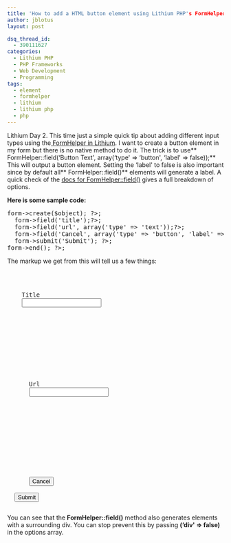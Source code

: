 ```yaml
---
title: 'How to add a HTML button element using Lithium PHP's FormHelper'
author: jblotus
layout: post

dsq_thread_id:
  - 390111627
categories:
  - Lithium PHP
  - PHP Frameworks
  - Web Development
  - Programming
tags:
  - element
  - formhelper
  - lithium
  - lithium php
  - php
---
```

Lithium Day 2. This time just a simple quick tip about adding different input types using the[ FormHelper in Lithium][1]. I want to create a button element in my form but there is no native method to do it. The trick is to use** FormHelper::field(&#8216;Button Text', array(&#8216;type' => &#8216;button', &#8216;label' => false));** This will output a button element. Setting the &#8216;label' to false is also important since by default all** FormHelper::field()** elements will generate a label. A quick check of the [docs for FormHelper::field()][2] gives a full breakdown of options.

<!--more-->

**Here is some sample code:**

<pre class="brush:html"><?=$this->form->create($object); ?>;
  <?=$this->form->field('title');?>;
  <?=$this->form->field('url', array('type' => 'text'));?>;
  <?=$this->form->field('Cancel', array('type' => 'button', 'label' => false)); ?>;
  <?=$this->form->submit('Submit'); ?>;
<?=$this->form->end(); ?>;</pre> The markup we get from this will tell us a few things:

<pre class="brush:plain"><form action="/my_controller/some_action" method="post">
  <div>
    <label for="Title">Title</label>
    <input type="text" name="title" id="Title">
  </div></p>



<p>
  <div>
      <label for="Url">Url</label>
      <input type="text" name="url" id="Url">
    </div>
</p>



<p>
  <div>
      <button id="Cancel">Cancel</button>
    </div>  <input type="submit" value="Submit"></form></pre>
  You can see that the <strong>FormHelper::field()</strong> method also generates elements with a surrounding div. You can stop prevent this by passing <strong>(&#8216;div' => false)</strong> in the options array.
</p>

 [1]: http://lithify.me/docs/lithium/template/helper/Form "Lithium FormHelper"
 [2]: http://lithify.me/docs/lithium/template/helper/Form::field() "Lithium FormHelper::field() docs"
